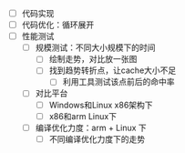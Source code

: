 - [ ] 代码实现
- [ ] 代码优化：循环展开
- [ ] 性能测试
  - [ ] 规模测试：不同大小规模下的时间
    - [ ] 绘制走势，对比放一张图
    - [ ] 找到趋势转折点，让cache大小不足
      - [ ] 利用工具测试该点前后的命中率
  - [ ] 对比平台
    - [ ] Windows和Linux x86架构下
    - [ ] x86和arm Linux下
  - [ ] 编译优化力度：arm + Linux 下
    - [ ] 不同编译优化力度下的走势
